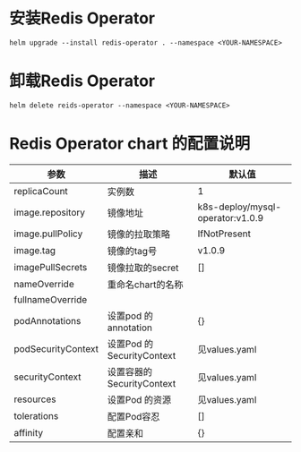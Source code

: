 # 安装Redis Operator
```
helm upgrade --install redis-operator . --namespace <YOUR-NAMESPACE>
```
# 卸载Redis Operator
```
helm delete reids-operator --namespace <YOUR-NAMESPACE>
```
# Redis Operator chart 的配置说明

|  参数|  描述| 默认值 |
| --- | --- | --- |
| replicaCount | 实例数 | 1 |
| image.repository | 镜像地址 | k8s-deploy/mysql-operator:v1.0.9 |
| image.pullPolicy | 镜像的拉取策略 | IfNotPresent |
| image.tag | 镜像的tag号 | v1.0.9 |
| imagePullSecrets | 镜像拉取的secret | [] |
| nameOverride | 重命名chart的名称 |  |
| fullnameOverride |  |  |
| podAnnotations | 设置pod 的annotation | {} |
| podSecurityContext | 设置Pod 的SecurityContext | 见values.yaml |
| securityContext | 设置容器的SecurityContext | 见values.yaml |
| resources | 设置Pod 的资源 | 见values.yaml |
| tolerations | 配置Pod容忍 | [] |
| affinity | 配置亲和 | {} |


